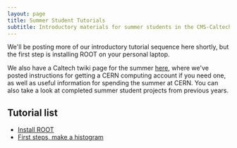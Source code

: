 ```yaml
---
layout: page
title: Summer Student Tutorials
subtitle: Introductory materials for summer students in the CMS-Caltech-CERN group
---
```


We'll be posting more of our introductory tutorial sequence here shortly, but the first step is installing ROOT on your personal laptop.

We also have a Caltech twiki page for the summer [here](https://twiki.hep.caltech.edu/twiki/bin/view/Main/Summer2016), where we've posted instructions for getting a CERN computing account if you need one, as well as useful information for spending the summer at CERN. You can also take a look at completed summer student projects from previous years.

## Tutorial list

  - [Install ROOT](day0)
  - [First steps, make a histogram](day1)